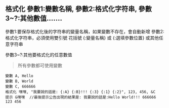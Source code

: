 ## 格式化 參數1:變數名稱, 參數2:格式化字符串, 參數3~?:其他數值.......

參數1:要保存格式化後的字符串的變量名稱，如果變數不存在，會自動新增
參數2:格式化字符串，必須使用雙引號
花括號 {:變量名稱} 或 {:選填參數位置} 或其他任意字符串

參數3~?:其他要格式化的任意數值

> 所有參數都可使用變數

```
變數 A, Hello
變數 B, World
變數 C, 666666 
格式化 嘿嘿, "我要說的話是: {:A} {:B}!!! {:3} {:1} {:2}", 123, 456, &C
提示 &嘿嘿  //最後提示公告出現的結果是: 我要說的話是:Hello World!!! 666666 123 456

```